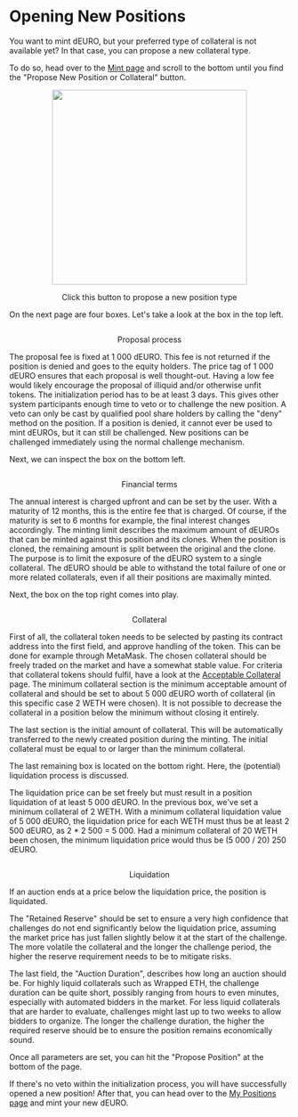 # Opening New Positions

You want to mint dEURO, but your preferred type of collateral is not available yet? In that case, you can propose a new collateral type.&#x20;

To do so, head over to the [Mint page](https://app.dEuro.com/mint) and scroll to the bottom until you find the "Propose New Position or Collateral" button.&#x20;

<figure style="text-align: center"><img src="/assets/new-position-button.png" alt="" width="350"><figcaption><p>Click this button to propose a new position type</p></figcaption></figure>

On the next page are four boxes. Let's take a look at the box in the top left.&#x20;

<figure style="text-align: center"><img src="/assets/proposal-process.png" alt=""><figcaption><p>Proposal process</p></figcaption></figure>

The proposal fee is fixed at 1 000 dEURO. This fee is not returned if the position is denied and goes to the equity holders. The price tag of 1 000 dEURO ensures that each proposal is well thought-out. Having a low fee would likely encourage the proposal of illiquid and/or otherwise unfit tokens. The initialization period has to be at least 3 days. This gives other system participants enough time to veto or to challenge the new position. A veto can only be cast by qualified pool share holders by calling the "deny" method on the position. If a position is denied, it cannot ever be used to mint dEUROs, but it can still be challenged. New positions can be challenged immediately using the normal challenge mechanism.&#x20;

Next, we can inspect the box on the bottom left.

<figure style="text-align: center"><img src="/assets/financial-terms.png" alt=""><figcaption><p>Financial terms</p></figcaption></figure>

The annual interest is charged upfront and can be set by the user. With a maturity of 12 months, this is the entire fee that is charged. Of course, if the maturity is set to 6 months for example, the final interest changes accordingly. The minting limit describes the maximum amount of dEUROs that can be minted against this position and its clones. When the position is cloned, the remaining amount is split between the original and the clone. The purpose is to limit the exposure of the dEURO system to a single collateral. The dEURO should be able to withstand the total failure of one or more related collaterals, even if all their positions are maximally minted.

Next, the box on the top right comes into play.&#x20;

<figure style="text-align: center"><img src="/assets/collateral.png" alt=""><figcaption><p>Collateral</p></figcaption></figure>

First of all, the collateral token needs to be selected by pasting its contract address into the first field, and approve handling of the token. This can be done for example through MetaMask. The chosen collateral should be freely traded on the market and have a somewhat stable value. For criteria that collateral tokens should fulfil, have a look at the [Acceptable Collateral](https://github.com/orgs/d-EURO/discussions/categories/acceptable-collaterals) page. The minimum collateral section is the minimum acceptable amount of collateral and should be set to about 5 000 dEURO worth of collateral (in this specific case 2 WETH were chosen). It is not possible to decrease the collateral in a position below the minimum without closing it entirely.&#x20;

The last section is the initial amount of collateral. This will be automatically transferred to the newly created position during the minting. The initial collateral must be equal to or larger than the minimum collateral.&#x20;

The last remaining box is located on the bottom right. Here, the (potential) liquidation process is discussed.&#x20;

The liquidation price can be set freely but must result in a position liquidation of at least 5 000 dEURO. In the previous box, we've set a minimum collateral of 2 WETH. With a minimum collateral liquidation value of 5 000 dEURO, the liquidation price for each WETH must thus be at least 2 500 dEURO, as 2 \* 2 500 = 5 000. Had a minimum collateral of 20 WETH been chosen, the minimum liquidation price would thus be (5 000 / 20) 250 dEURO.&#x20;

<figure style="text-align: center"><img src="/assets/liquidation.png" alt=""><figcaption><p>Liquidation</p></figcaption></figure>

If an auction ends at a price below the liquidation price, the position is liquidated.&#x20;

The "Retained Reserve" should be set to ensure a very high confidence that challenges do not end significantly below the liquidation price, assuming the market price has just fallen slightly below it at the start of the challenge. The more volatile the collateral and the longer the challenge period, the higher the reserve requirement needs to be to mitigate risks.

The last field, the "Auction Duration", describes how long an auction should be. For highly liquid collaterals such as Wrapped ETH, the challenge duration can be quite short, possibly ranging from hours to even minutes, especially with automated bidders in the market. For less liquid collaterals that are harder to evaluate, challenges might last up to two weeks to allow bidders to organize. The longer the challenge duration, the higher the required reserve should be to ensure the position remains economically sound.

Once all parameters are set, you can hit the "Propose Position" at the bottom of the page.&#x20;

If there's no veto within the initialization process, you will have successfully opened a new position! After that, you can head over to the [My Positions page](https://app.dEuro.com/mypositions) and mint your new dEURO.
